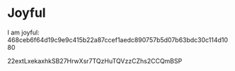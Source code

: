 # Joyful

I am joyful: 468ceb6f64d19c9e9c415b22a87ccef1aedc890757b5d07b63bdc30c114d1080


22extLxekaxhkSB27HrwXsr7TQzHuTQVzzCZhs2CCQmBSP